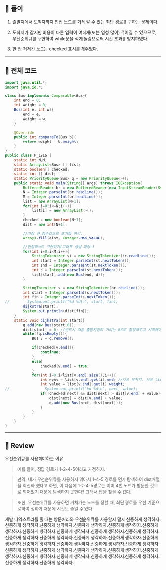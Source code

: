 ## 🧩 풀이
1. 출발지에서 도착지까지 인접 노드를 거쳐 갈 수 있는 최단 경로를 구하는 문제이다.

2. 도착지가 같지만 비용이 다른 입력이 여러개(또는 엄청 많이) 주어질 수 있으므로, 우선순위큐를 구현하여 while문을 적게 돌림으로써 시간 초과를 방지하였다.

3. 한 번 거쳐간 노드는 checked 표시를 해주었다.

---

## 🧩 전체 코드
```java
import java.util.*;
import java.io.*;

class Bus implements Comparable<Bus>{
    int end = 0;
    int weight = 0;
    Bus(int e, int w){
        end = e;
        weight = w;
    }

    @Override
    public int compareTo(Bus b){
        return weight - b.weight;
    }
}
public class P_1916 {
    static int N,M;
    static ArrayList<Bus> [] list;
    static boolean[] checked;
    static int [] dist;
    static PriorityQueue<Bus> q = new PriorityQueue<>();
    public static void main(String[] args) throws IOException{
        BufferedReader br = new BufferedReader(new InputStreamReader(System.in));
        N = Integer.parseInt(br.readLine());
        M = Integer.parseInt(br.readLine());
        list = new ArrayList[N+1];
        for(int i=0;i<=N;i++){
            list[i] = new ArrayList<>();
        }
        checked = new boolean[N+1];
        dist = new int[N+1];

        //가장 큰 정수값으로 초기화 하기.
        Arrays.fill(dist, Integer.MAX_VALUE);

        //인접리스트 구현하기(그래프 생성 과정.)
        for(int i=0;i<M;i++){
            StringTokenizer st = new StringTokenizer(br.readLine());
            int start = Integer.parseInt(st.nextToken());
            int end = Integer.parseInt(st.nextToken());
            int d = Integer.parseInt(st.nextToken());
            list[start].add(new Bus(end, d));
        }

        StringTokenizer s = new StringTokenizer(br.readLine());
        int start = Integer.parseInt(s.nextToken());
        int fin = Integer.parseInt(s.nextToken());
//        System.out.printf("%d %d\n", start, fin);
        dijkstra(start);
        System.out.println(dist[fin]);
    }
    static void dijkstra(int start){
        q.add(new Bus(start,0));
        dist[start] = 0; //반드시 처음 출발지점의 거리는 0으로 할당해주고 시작해야함!
        while(!q.isEmpty()){
            Bus v = q.remove();

            if(checked[v.end]){
                continue;
            }
            else{
                checked[v.end] = true;
            }
            for(int i=0;i<list[v.end].size();i++){
                int next = list[v.end].get(i).end; //다음 목적지. 처음 list[v.end] = list[1]이고 1번 인접리스트의 첫 번째원소의 end 값을 가져온다!
                int value = list[v.end].get(i).weight;
//                System.out.printf("%d %d\n", next, value);
                if(!checked[next] && dist[next] > dist[v.end] + value){
                    dist[next] = dist[v.end] + value;
                    q.add(new Bus(next, dist[next]));
                }
            }
        }
    }
}
```

---
## 🧩 Review
우선순위큐를 사용해야하는 이유.

 

>예를 들어, 정답 경로가 1-2-4-5이라고 가정하자.

>만약, 내가 우선순위큐를 사용하지 않아서 1-4-5 경로를 먼저 탐색하여 dist배열을 최신화 했다고 하면, 이 다음에 1-2-4-5경로는 이미 4번 노드가 방문한 것으로 되어있기 때문에 탐색하지 못한다!! 그래서 답을 찾을 수 없다.

 


>또한, 우선순위큐를 사용하면 거쳐가는 노드를 정할 때, 최단 경로를 우선 기준으로하여 정하기 때문에 시간도 줄일 수 있다.

제발 다익스트라를 풀 때는 방문처리와 우선순위큐를 사용할지 말지 신중하게 생각하자.신중하게 생각하자.신중하게 생각하자.신중하게 생각하자.신중하게 생각하자.신중하게 생각하자.신중하게 생각하자.신중하게 생각하자.신중하게 생각하자.신중하게 생각하자.신중하게 생각하자.신중하게 생각하자.신중하게 생각하자.신중하게 생각하자.신중하게 생각하자.신중하게 생각하자.신중하게 생각하자.신중하게 생각하자.신중하게 생각하자.신중하게 생각하자.신중하게 생각하자.신중하게 생각하자.신중하게 생각하자.신중하게 생각하자.신중하게 생각하자.신중하게 생각하자.신중하게 생각하자.신중하게 생각하자.신중하게 생각하자.신중하게 생각하자.
